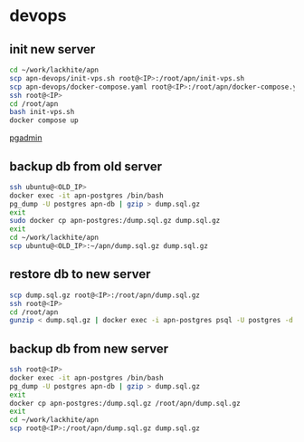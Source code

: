 # devops

## init new server

```sh
cd ~/work/lackhite/apn
scp apn-devops/init-vps.sh root@<IP>:/root/apn/init-vps.sh
scp apn-devops/docker-compose.yaml root@<IP>:/root/apn/docker-compose.yaml
ssh root@<IP>
cd /root/apn
bash init-vps.sh
docker compose up
```

[pgadmin](http://<IP>:5059)

## backup db from old server

```sh
ssh ubuntu@<OLD_IP>
docker exec -it apn-postgres /bin/bash
pg_dump -U postgres apn-db | gzip > dump.sql.gz
exit
sudo docker cp apn-postgres:/dump.sql.gz dump.sql.gz
exit
cd ~/work/lackhite/apn
scp ubuntu@<OLD_IP>:~/apn/dump.sql.gz dump.sql.gz
```

## restore db to new server

```sh
scp dump.sql.gz root@<IP>:/root/apn/dump.sql.gz
ssh root@<IP>
cd /root/apn
gunzip < dump.sql.gz | docker exec -i apn-postgres psql -U postgres -d apn-db
```

## backup db from new server

```sh
ssh root@<IP>
docker exec -it apn-postgres /bin/bash
pg_dump -U postgres apn-db | gzip > dump.sql.gz
exit
docker cp apn-postgres:/dump.sql.gz /root/apn/dump.sql.gz
exit
cd ~/work/lackhite/apn
scp root@<IP>:/root/apn/dump.sql.gz dump.sql.gz
```
